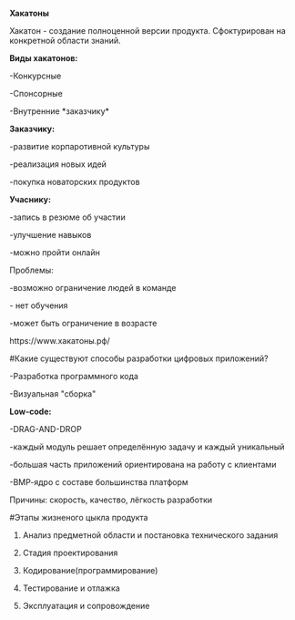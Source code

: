 <p><b>Хакатоны</b></p>
Хакатон - создание полноценной версии продукта. Сфоктурирован на конкретной области знаний.
<p><b>Виды хакатонов:</b></p>
 <p> -Конкурсные</p>
 <p> -Спонсорные</p>
 <p> -Внутренние *заказчику*</p>
<p><b>Заказчику:</b></p>
 <p> -развитие корпаротивной культуры</p>
 <p> -реализация новых идей</p>
 <p> -покупка новаторских продуктов</p>
<p><b>Учаснику:</b></p>
<p>  -запись в резюме об участии</p>
 <p> -улучшение навыков</p>
 <p> -можно пройти онлайн</p>
<p>Проблемы:</p>
<p>-возможно ограничение людей в команде</p>
 <p> - нет обучения</p>
 <p> -может быть ограничение в возрасте</p>
<p>https://www.хакатоны.рф/</p>

<p> #Какие существуют способы разработки цифровых приложений?</p>

-Разработка программного кода

-Визуальная "сборка"

<b>Low-code:</b>

-DRAG-AND-DROP

-каждый модуль решает определённую задачу и каждый уникальный

-большая часть приложений ориентирована на работу с клиентами

-ВМР-ядро с составе большинства платформ

Причины: скорость, качество, лёгкость разработки


#Этапы жизненого цыкла продукта

1) Анализ предметной области и постановка технического задания

2) Стадия проектирования

3) Кодирование(программирование)

4) Тестирование и отлажка

5) Эксплуатация и сопровождение











